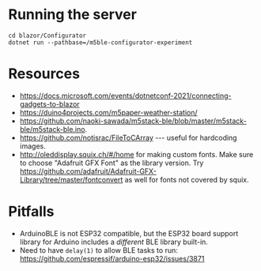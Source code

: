 # Running the server

```dotnetcli
cd blazor/Configurator
dotnet run --pathbase=/m5ble-configurator-experiment
```

# Resources

- https://docs.microsoft.com/events/dotnetconf-2021/connecting-gadgets-to-blazor
- https://duino4projects.com/m5paper-weather-station/
- https://github.com/naoki-sawada/m5stack-ble/blob/master/m5stack-ble/m5stack-ble.ino.
- https://github.com/notisrac/FileToCArray --- useful for hardcoding images.
- http://oleddisplay.squix.ch/#/home for making custom fonts. Make sure to choose "Adafruit GFX Font" as the library version. Try https://github.com/adafruit/Adafruit-GFX-Library/tree/master/fontconvert as well for fonts not covered by squix.

# Pitfalls

- ArduinoBLE is not ESP32 compatible, but the ESP32 board support library for Arduino includes a _different_ BLE library built-in.
- Need to have `delay(1)` to allow BLE tasks to run: https://github.com/espressif/arduino-esp32/issues/3871
